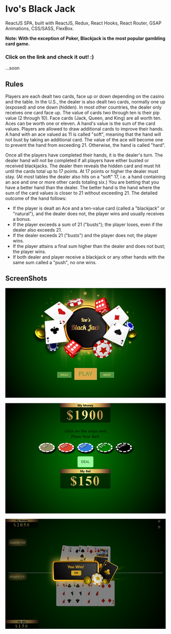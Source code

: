 # Ivo's Black Jack

ReactJS SPA, built with ReactJS, Redux, React Hooks, React Router, GSAP Animations, CSS/SASS, FlexBox.

**Note: With the exception of Poker, Blackjack is the most popular gambling card game.**

### Click on the link and check it out! :)

...soon

## Rules

Players are each dealt two cards, face up or down depending on the casino and the table. In the U.S., the dealer is also dealt two cards, normally one up (exposed) and one down (hidden). In most other countries, the dealer only receives one card face up. The value of cards two through ten is their pip value (2 through 10). Face cards (Jack, Queen, and King) are all worth ten. Aces can be worth one or eleven. A hand's value is the sum of the card values. Players are allowed to draw additional cards to improve their hands. A hand with an ace valued as 11 is called "soft", meaning that the hand will not bust by taking an additional card. The value of the ace will become one to prevent the hand from exceeding 21. Otherwise, the hand is called "hard".

Once all the players have completed their hands, it is the dealer's turn. The dealer hand will not be completed if all players have either busted or received blackjacks. The dealer then reveals the hidden card and must hit until the cards total up to 17 points. At 17 points or higher the dealer must stay. (At most tables the dealer also hits on a "soft" 17, i.e. a hand containing an ace and one or more other cards totaling six.) You are betting that you have a better hand than the dealer. The better hand is the hand where the sum of the card values is closer to 21 without exceeding 21. The detailed outcome of the hand follows:

- If the player is dealt an Ace and a ten-value card (called a "blackjack" or "natural"), and the dealer does not, the player wins and usually receives a bonus.
- If the player exceeds a sum of 21 ("busts"); the player loses, even if the dealer also exceeds 21.
- If the dealer exceeds 21 ("busts") and the player does not; the player wins.
- If the player attains a final sum higher than the dealer and does not bust; the player wins.
- If both dealer and player receive a blackjack or any other hands with the same sum called a "push", no one wins.

## ScreenShots

![screenshot](https://github.com/BrascoBG/Black-Jack/blob/master/src/assets/screenshots/intro.jpg?raw=true)

![screenshot](https://github.com/BrascoBG/Black-Jack/blob/master/src/assets/screenshots/bet.jpg?raw=true)

![screenshot](https://github.com/BrascoBG/Black-Jack/blob/master/src/assets/screenshots/play.jpg?raw=true)
